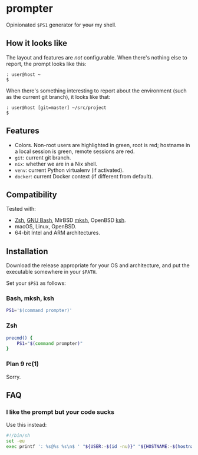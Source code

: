 # prompter

Opinionated `$PS1` generator for ~~your~~ my shell.

## How it looks like

The layout and features are *not* configurable. When there's nothing
else to report, the prompt looks like this:

```
: user@host ~
$
```

When there's something interesting to report about the environment
(such as the current git branch), it looks like that:

```
: user@host [git=master] ~/src/project
$
```

## Features

- Colors. Non-root users are highlighted in green, root is red;
  hostname in a local session is green, remote sessions are red.
- `git`: current git branch.
- `nix`: whether we are in a Nix shell.
- `venv`: current Python virtualenv (if activated).
- `docker`: current Docker context (if different from default).

## Compatibility

Tested with:

- [Zsh](https://www.zsh.org),
  [GNU Bash](https://www.gnu.org/software/bash/),
  MirBSD [mksh](http://www.mirbsd.org),
  OpenBSD [ksh](http://man.openbsd.org/ksh).
- macOS, Linux, OpenBSD.
- 64-bit Intel and ARM architectures.

## Installation

Download the release appropriate for your OS and architecture, and put
the executable somewhere in your `$PATH`.

Set your `$PS1` as follows:

### Bash, mksh, ksh

```sh
PS1='$(command prompter)'
```

### Zsh

```zsh
precmd() {
    PS1="$(command prompter)"
}
```

### Plan 9 rc(1)

Sorry.

## FAQ

### I like the prompt but your code sucks

Use this instead:

```sh
#!/bin/sh
set -eu
exec printf ': %s@%s %s\n$ ' "${USER:-$(id -nu)}" "${HOSTNAME:-$(hostname)}" "${PWD:-$(pwd)}"
```

